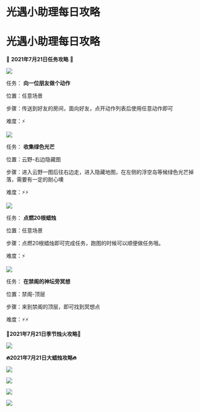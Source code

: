 # 光遇小助理每日攻略
# 光遇小助理每日攻略
👑 **2021年7月21日任务攻略** 👑

![](https://ok.166.net/reunionpub/ds/kol/20210721/011229-vem2h6szyw.png)

任务： **向一位朋友做个动作**

位置：任意场景

步骤：传送到好友的房间，面向好友，点开动作列表后使用任意动作即可

难度：⚡

![](https://ok.166.net/reunionpub/ds/kol/20210721/011205-q20gm73hdl.png)

任务： **收集绿色光芒**

位置：云野-右边隐藏图

步骤：进入云野一图后往右边走，进入隐藏地图，在左侧的浮空岛等候绿色光芒掉落，需要有一定的耐心噢

难度：⚡⚡

![](https://ok.166.net/reunionpub/ds/kol/20210721/004913-17pd9ynm20.png)

任务： **点燃20根蜡烛**

位置：任意场景

步骤：点燃20根蜡烛即可完成任务，跑图的时候可以顺便做任务哦。

难度：⚡

![](https://ok.166.net/reunionpub/ds/kol/20210721/011216-spodq9ugw1.png)

任务： **在禁阁的神坛旁冥想**

位置：禁阁-顶层

步骤：来到禁阁的顶层，即可找到冥想点

难度：⚡⚡

 **🌹2021年7月21日季节烛火攻略🌹**

![](https://ok.166.net/reunionpub/ds/kol/20210721/011545-0uwg16l4d3.png)

  

 **🔥2021年7月21日大蜡烛攻略🔥**

![](https://ok.166.net/reunionpub/ds/kol/20210721/010602-aeh35ipmbg.png)

  

![](https://ok.166.net/reunionpub/ds/kol/20210721/010543-sakn8c624o.png)

  

![](https://ok.166.net/reunionpub/ds/kol/20210721/010654-0s39qcz2ug.png)

  

![](https://ok.166.net/reunionpub/ds/kol/20210721/010729-dyg70sczav.png)

  

